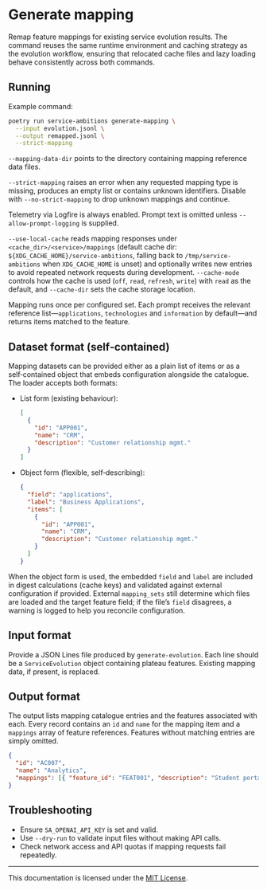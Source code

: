 # Generate mapping

Remap feature mappings for existing service evolution results. The
command reuses the same runtime environment and caching strategy as the
evolution workflow, ensuring that relocated cache files and lazy
loading behave consistently across both commands.

## Running

Example command:

```bash
poetry run service-ambitions generate-mapping \
  --input evolution.jsonl \
  --output remapped.jsonl \
  --strict-mapping
```

`--mapping-data-dir` points to the directory containing mapping reference data
files.

`--strict-mapping` raises an error when any requested mapping type is missing,
produces an empty list or contains unknown identifiers. Disable with
`--no-strict-mapping` to drop unknown mappings and continue.

Telemetry via Logfire is always enabled. Prompt text is omitted unless
`--allow-prompt-logging` is supplied.

`--use-local-cache` reads mapping responses under
`<cache_dir>/<service>/mappings` (default cache dir:
`${XDG_CACHE_HOME}/service-ambitions`, falling back to `/tmp/service-ambitions` when `XDG_CACHE_HOME` is unset) and optionally writes new entries to
avoid repeated network requests during development. `--cache-mode` controls how
the cache is used (`off`, `read`, `refresh`, `write`) with `read` as the default,
and `--cache-dir` sets the cache storage location.

Mapping runs once per configured set. Each prompt receives the relevant
reference list—`applications`, `technologies` and `information` by default—and
returns items matched to the feature.

## Dataset format (self‑contained)

Mapping datasets can be provided either as a plain list of items or as a
self‑contained object that embeds configuration alongside the catalogue. The
loader accepts both formats:

- List form (existing behaviour):

  ```json
  [
    {
      "id": "APP001",
      "name": "CRM",
      "description": "Customer relationship mgmt."
    }
  ]
  ```

- Object form (flexible, self‑describing):

  ```json
  {
    "field": "applications",
    "label": "Business Applications",
    "items": [
      {
        "id": "APP001",
        "name": "CRM",
        "description": "Customer relationship mgmt."
      }
    ]
  }
  ```

When the object form is used, the embedded `field` and `label` are included in
digest calculations (cache keys) and validated against external configuration
if provided. External `mapping_sets` still determine which files are loaded and
the target feature field; if the file’s `field` disagrees, a warning is logged
to help you reconcile configuration.

## Input format

Provide a JSON Lines file produced by `generate-evolution`. Each line should be a
`ServiceEvolution` object containing plateau features. Existing mapping data, if
present, is replaced.

## Output format

The output lists mapping catalogue entries and the features associated with
each. Every record contains an `id` and `name` for the mapping item and a
`mappings` array of feature references. Features without matching entries are
simply omitted.

```json
{
  "id": "AC007",
  "name": "Analytics",
  "mappings": [{ "feature_id": "FEAT001", "description": "Student portal" }]
}
```

## Troubleshooting

- Ensure `SA_OPENAI_API_KEY` is set and valid.
- Use `--dry-run` to validate input files without making API calls.
- Check network access and API quotas if mapping requests fail repeatedly.

---

This documentation is licensed under the [MIT License](../LICENSE).
